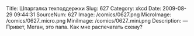Title: Шпаргалка техподдержки 
Slug: 627 
Category: xkcd 
Date: 2009-08-29 09:44:31 
SourceNum: 627 
Image: /comics/0627.png 
MicroImage: /comics/0627_micro.png 
MiniImage: /comics/0627_mini.png 
Description: — Привет, Меган, это папа. Как мне распечатать схему? 

